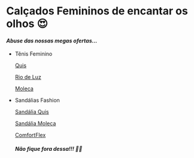 # Calçados Femininos de encantar os olhos  :heart_eyes:

#### _Abuse das nossas megas ofertas..._

- Tênis Feminino

  [Quis](https://www.erkmagazine.com.br/produto/338150/quiz-tenis-nude-onca-66188403)

  [Rio de Luz](https://www.erkmagazine.com.br/produto/383151/rio-de-luz-tenis-marinho-4002)

  [Moleca](https://www.erkmagazine.com.br/produto/329567/moleca-tenis-jeans-5716100)



- Sandálias Fashion

  [Sandália Quis](https://www.erkmagazine.com.br/produto/346458/quiz-sandalia-preta-66170304)

  [Sandália Moleca](https://www.erkmagazine.com.br/produto/330614/moleca-sandalia-nude-568101)

  [ComfortFlex](https://www.erkmagazine.com.br/produto/333228/comfortflex-sandalia-nude-1951404)

  ##### _Não fique fora dessa!!!  :running_woman:_

  

  

  

